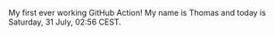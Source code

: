 My first ever working GitHub Action!
My name is Thomas and today is Saturday, 31 July, 02:56 CEST. 
